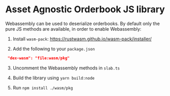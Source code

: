 # Asset Agnostic Orderbook JS library

Webassembly can be used to deserialize orderbooks. By default only the pure JS methods are available, in order to enable Webassembly:

1. Install `wasm-pack`: https://rustwasm.github.io/wasm-pack/installer/

2. Add the following to your `package.json`

```json
 "dex-wasm": "file:wasm/pkg"
```

3. Uncomment the Webassembly methods in `slab.ts`

4. Build the library using `yarn build:node`

5. Run `npm install ./wasm/pkg`
